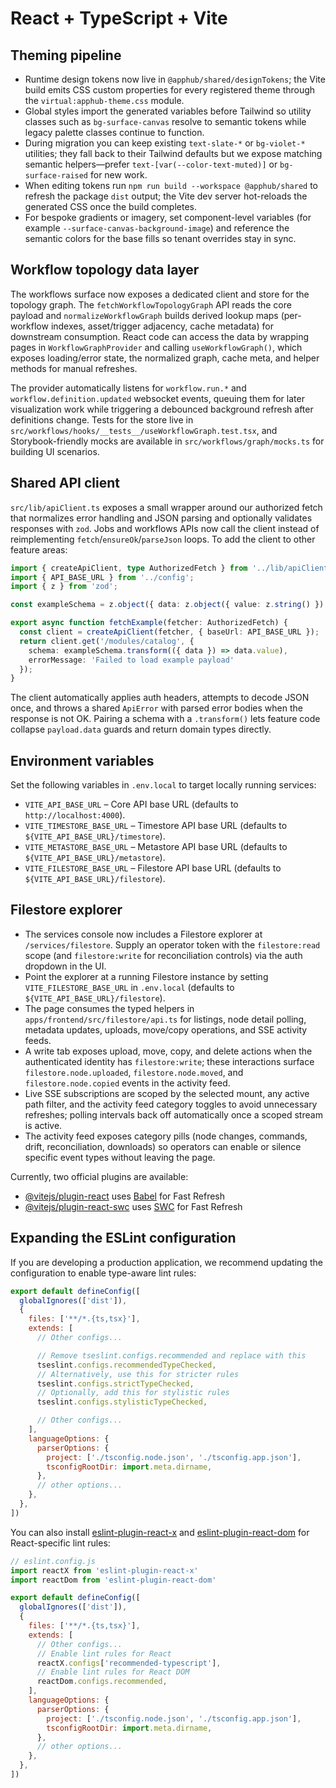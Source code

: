 # React + TypeScript + Vite

## Theming pipeline

- Runtime design tokens now live in `@apphub/shared/designTokens`; the Vite build emits CSS custom properties for every registered theme through the `virtual:apphub-theme.css` module.
- Global styles import the generated variables before Tailwind so utility classes such as `bg-surface-canvas` resolve to semantic tokens while legacy palette classes continue to function.
- During migration you can keep existing `text-slate-*` or `bg-violet-*` utilities; they fall back to their Tailwind defaults but we expose matching semantic helpers—prefer `text-[var(--color-text-muted)]` or `bg-surface-raised` for new work.
- When editing tokens run `npm run build --workspace @apphub/shared` to refresh the package `dist` output; the Vite dev server hot-reloads the generated CSS once the build completes.
- For bespoke gradients or imagery, set component-level variables (for example `--surface-canvas-background-image`) and reference the semantic colors for the base fills so tenant overrides stay in sync.

## Workflow topology data layer

The workflows surface now exposes a dedicated client and store for the topology graph. The `fetchWorkflowTopologyGraph` API reads the core payload and `normalizeWorkflowGraph` builds derived lookup maps (per-workflow indexes, asset/trigger adjacency, cache metadata) for downstream consumption. React code can access the data by wrapping pages in `WorkflowGraphProvider` and calling `useWorkflowGraph()`, which exposes loading/error state, the normalized graph, cache meta, and helper methods for manual refreshes.

The provider automatically listens for `workflow.run.*` and `workflow.definition.updated` websocket events, queuing them for later visualization work while triggering a debounced background refresh after definitions change. Tests for the store live in `src/workflows/hooks/__tests__/useWorkflowGraph.test.tsx`, and Storybook-friendly mocks are available in `src/workflows/graph/mocks.ts` for building UI scenarios.

## Shared API client

`src/lib/apiClient.ts` exposes a small wrapper around our authorized fetch that normalizes error handling and JSON parsing and optionally validates responses with `zod`. Jobs and workflows APIs now call the client instead of reimplementing `fetch`/`ensureOk`/`parseJson` loops. To add the client to other feature areas:

```ts
import { createApiClient, type AuthorizedFetch } from '../lib/apiClient';
import { API_BASE_URL } from '../config';
import { z } from 'zod';

const exampleSchema = z.object({ data: z.object({ value: z.string() }) });

export async function fetchExample(fetcher: AuthorizedFetch) {
  const client = createApiClient(fetcher, { baseUrl: API_BASE_URL });
  return client.get('/modules/catalog', {
    schema: exampleSchema.transform(({ data }) => data.value),
    errorMessage: 'Failed to load example payload'
  });
}
```

The client automatically applies auth headers, attempts to decode JSON once, and throws a shared `ApiError` with parsed error bodies when the response is not OK. Pairing a schema with a `.transform()` lets feature code collapse `payload.data` guards and return domain types directly.

## Environment variables

Set the following variables in `.env.local` to target locally running services:

- `VITE_API_BASE_URL` – Core API base URL (defaults to `http://localhost:4000`).
- `VITE_TIMESTORE_BASE_URL` – Timestore API base URL (defaults to `${VITE_API_BASE_URL}/timestore`).
- `VITE_METASTORE_BASE_URL` – Metastore API base URL (defaults to `${VITE_API_BASE_URL}/metastore`).
- `VITE_FILESTORE_BASE_URL` – Filestore API base URL (defaults to `${VITE_API_BASE_URL}/filestore`).

## Filestore explorer

- The services console now includes a Filestore explorer at `/services/filestore`. Supply an operator token with the `filestore:read` scope (and `filestore:write` for reconciliation controls) via the auth dropdown in the UI.
- Point the explorer at a running Filestore instance by setting `VITE_FILESTORE_BASE_URL` in `.env.local` (defaults to `${VITE_API_BASE_URL}/filestore`).
- The page consumes the typed helpers in `apps/frontend/src/filestore/api.ts` for listings, node detail polling, metadata updates, uploads, move/copy operations, and SSE activity feeds.
- A write tab exposes upload, move, copy, and delete actions when the authenticated identity has `filestore:write`; these interactions surface `filestore.node.uploaded`, `filestore.node.moved`, and `filestore.node.copied` events in the activity feed.
- Live SSE subscriptions are scoped by the selected mount, any active path filter, and the activity feed category toggles to avoid unnecessary refreshes; polling intervals back off automatically once a scoped stream is active.
- The activity feed exposes category pills (node changes, commands, drift, reconciliation, downloads) so operators can enable or silence specific event types without leaving the page.

Currently, two official plugins are available:

- [@vitejs/plugin-react](https://github.com/vitejs/vite-plugin-react/blob/main/packages/plugin-react) uses [Babel](https://babeljs.io/) for Fast Refresh
- [@vitejs/plugin-react-swc](https://github.com/vitejs/vite-plugin-react/blob/main/packages/plugin-react-swc) uses [SWC](https://swc.rs/) for Fast Refresh

## Expanding the ESLint configuration

If you are developing a production application, we recommend updating the configuration to enable type-aware lint rules:

```js
export default defineConfig([
  globalIgnores(['dist']),
  {
    files: ['**/*.{ts,tsx}'],
    extends: [
      // Other configs...

      // Remove tseslint.configs.recommended and replace with this
      tseslint.configs.recommendedTypeChecked,
      // Alternatively, use this for stricter rules
      tseslint.configs.strictTypeChecked,
      // Optionally, add this for stylistic rules
      tseslint.configs.stylisticTypeChecked,

      // Other configs...
    ],
    languageOptions: {
      parserOptions: {
        project: ['./tsconfig.node.json', './tsconfig.app.json'],
        tsconfigRootDir: import.meta.dirname,
      },
      // other options...
    },
  },
])
```

You can also install [eslint-plugin-react-x](https://github.com/Rel1cx/eslint-react/tree/main/packages/plugins/eslint-plugin-react-x) and [eslint-plugin-react-dom](https://github.com/Rel1cx/eslint-react/tree/main/packages/plugins/eslint-plugin-react-dom) for React-specific lint rules:

```js
// eslint.config.js
import reactX from 'eslint-plugin-react-x'
import reactDom from 'eslint-plugin-react-dom'

export default defineConfig([
  globalIgnores(['dist']),
  {
    files: ['**/*.{ts,tsx}'],
    extends: [
      // Other configs...
      // Enable lint rules for React
      reactX.configs['recommended-typescript'],
      // Enable lint rules for React DOM
      reactDom.configs.recommended,
    ],
    languageOptions: {
      parserOptions: {
        project: ['./tsconfig.node.json', './tsconfig.app.json'],
        tsconfigRootDir: import.meta.dirname,
      },
      // other options...
    },
  },
])
```
